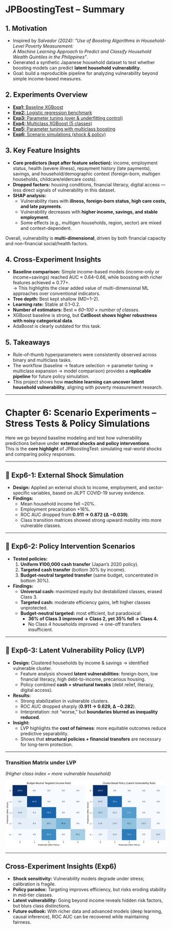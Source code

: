# JPBoostingTest – Summary

## 1. Motivation  
- Inspired by *Salvador (2024): "Use of Boosting Algorithms in Household-Level Poverty Measurement:  
  A Machine Learning Approach to Predict and Classify Household Wealth Quintiles in the Philippines"*.
- Generated a synthetic Japanese household dataset to test whether boosting models can predict **latent household vulnerability**.  
- Goal: build a reproducible pipeline for analyzing vulnerability beyond simple income-based measures.  

## 2. Experiments Overview  
- [**Exp1:** Baseline XGBoost](EXP1_BasicBoosting)  
- [**Exp2:** Logistic regression benchmark](EXP2_LogisticRegression)  
- [**Exp3:** Parameter tuning (over & underfitting control)](EXP3_Parameters)  
- [**Exp4:** Multiclass XGBoost (5 classes)](EXP4_Multiclass)  
- [**Exp5:** Parameter tuning with multiclass boosting](EXP5_Parameters2)  
- [**Exp6:** Scenario simulations (shock & policy)](EXP6_Scenarios)  

## 3. Key Feature Insights  

- **Core predictors (kept after feature selection):** income, employment status, health (severe illness), repayment history (late payments), savings, and household/demographic context (foreign-born, multigen households, childcare/eldercare costs).  
- **Dropped factors:** housing conditions, financial literacy, digital access — less direct signals of vulnerability in this dataset.  
- **SHAP analysis:**  
  - Vulnerability rises with **illness, foreign-born status, high care costs, and late payments**.  
  - Vulnerability decreases with **higher income, savings, and stable employment**.  
  - Some effects (e.g., multigen households, region, sector) are mixed and context-dependent.  

Overall, vulnerability is **multi-dimensional**, driven by both financial capacity and non-financial social/health factors.

## 4. Cross-Experiment Insights  
- **Baseline comparison:** Simple income-based models (income-only or income+savings) reached AUC ≈ 0.64–0.66, while boosting with richer features achieved ≈ 0.77+.  
  → This highlights the clear added value of multi-dimensional ML approaches over conventional indicators.  
- **Tree depth:** Best kept shallow (MD=1–2).  
- **Learning rate:** Stable at 0.1–0.2.  
- **Number of estimators:** Best ≈ *60–100 × number of classes*.  
- XGBoost baseline is strong, but **CatBoost shows higher robustness with noisy categorical data**.  
- AdaBoost is clearly outdated for this task.  

## 5. Takeaways  
- Rule-of-thumb hyperparameters were consistently observed across binary and multiclass tasks.  
- The workflow (baseline → feature selection → parameter tuning → multiclass expansion → model comparison) provides a **replicable pipeline** for future policy simulation.  
- This project shows how **machine learning can uncover latent household vulnerability**, aligning with poverty measurement research.  

---

# Chapter 6: Scenario Experiments – Stress Tests & Policy Simulations  

Here we go beyond baseline modeling and test how vulnerability predictions behave under **external shocks and policy interventions**.  
This is the **core highlight** of JPBoostingTest: simulating real-world shocks and comparing policy responses.

---

## 🔹 Exp6-1: External Shock Simulation  
- **Design:** Applied an external shock to income, employment, and sector-specific variables, based on JILPT COVID-19 survey evidence.  
- **Findings:**  
  - Mean household income fell ~20%.  
  - Employment precarization +16%.  
  - ROC AUC dropped from **0.911 → 0.872 (Δ −0.039)**.  
  - Class transition matrices showed strong upward mobility into more vulnerable classes.  

---

## 🔹 Exp6-2: Policy Intervention Scenarios  
- **Tested policies:**  
  1. **Uniform ¥100,000 cash transfer** (Japan’s 2020 policy).  
  2. **Targeted cash transfer** (bottom 30% by income).  
  3. **Budget-neutral targeted transfer** (same budget, concentrated in bottom 30%).  
- **Findings:**  
  - **Universal cash:** maximized equity but destabilized classes, erased Class 3.  
  - **Targeted cash:** moderate efficiency gains, left higher classes unprotected.  
  - **Budget-neutral targeted:** most efficient, but paradoxical:  
    - **36% of Class 3 improved → Class 2, yet 35% fell → Class 4.**  
    - No Class 4 households improved → one-off transfers insufficient.  

---

## 🔹 Exp6-3: Latent Vulnerability Policy (LVP)  
- **Design:** Clustered households by income & savings → identified vulnerable cluster.  
  - Feature analysis showed **latent vulnerabilities**: foreign-born, low financial literacy, high debt-to-income, precarious housing.  
  - Policy combined **cash + structural tweaks** (debt relief, literacy, digital access).  
- **Results:**  
  - Strong stabilization in vulnerable clusters.  
  - ROC AUC dropped sharply (**0.911 → 0.629, Δ −0.282**).  
  - Interpretation: not “worse,” but **boundaries blurred as inequality reduced**.  
- **Insight:**  
  - LVP highlights the **cost of fairness**: more equitable outcomes reduce predictive separability.  
  - Shows that **structural policies + financial transfers** are necessary for long-term protection.  

---

### Transition Matrix under LVP  
*(Higher class index = more vulnerable household)*  

![LVPheatmaps](https://raw.githubusercontent.com/Bi-BitArt/HarvardX-ML-Portfolio/main/projects/JPBoostingTest/EXP6_Scenarios/exp6-3_latent%20vulnerability%20policy/LVPheatmaps.png)

---

## Cross-Experiment Insights (Exp6)  
- **Shock sensitivity:** Vulnerability models degrade under stress; calibration is fragile.  
- **Policy paradox:** Targeting improves efficiency, but risks eroding stability in mid-tier classes.  
- **Latent vulnerability:** Going beyond income reveals hidden risk factors, but blurs class distinctions.  
- **Future outlook:** With richer data and advanced models (deep learning, causal inference), ROC AUC can be recovered while maintaining fairness.
